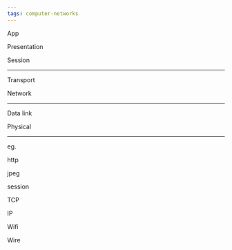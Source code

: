 ```yaml
---
tags: computer-networks
--- 
```



App

Presentation 

Session 

---

Transport 

Network 

---

Data link

Physical



---

eg.

http

jpeg

session 

TCP 

IP

Wifi

Wire 

